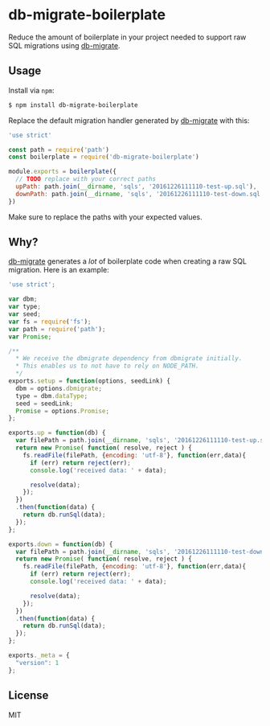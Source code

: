# db-migrate-boilerplate

Reduce the amount of boilerplate in your project needed to support raw SQL migrations using [db-migrate](https://github.com/db-migrate/node-db-migrate).

## Usage

Install via `npm`:

```bash
$ npm install db-migrate-boilerplate
```

Replace the default migration handler generated by [db-migrate](https://github.com/db-migrate/node-db-migrate) with this:

```javascript
'use strict'

const path = require('path')
const boilerplate = require('db-migrate-boilerplate')

module.exports = boilerplate({
  // TODO replace with your correct paths
  upPath: path.join(__dirname, 'sqls', '20161226111110-test-up.sql'),
  downPath: path.join(__dirname, 'sqls', '20161226111110-test-down.sql')
})
```

Make sure to replace the paths with your expected values.

## Why?

[db-migrate](https://github.com/db-migrate/node-db-migrate) generates a _lot_ of boilerplate code when creating a raw SQL migration. Here is an example:

```javascript
'use strict';

var dbm;
var type;
var seed;
var fs = require('fs');
var path = require('path');
var Promise;

/**
  * We receive the dbmigrate dependency from dbmigrate initially.
  * This enables us to not have to rely on NODE_PATH.
  */
exports.setup = function(options, seedLink) {
  dbm = options.dbmigrate;
  type = dbm.dataType;
  seed = seedLink;
  Promise = options.Promise;
};

exports.up = function(db) {
  var filePath = path.join(__dirname, 'sqls', '20161226111110-test-up.sql');
  return new Promise( function( resolve, reject ) {
    fs.readFile(filePath, {encoding: 'utf-8'}, function(err,data){
      if (err) return reject(err);
      console.log('received data: ' + data);

      resolve(data);
    });
  })
  .then(function(data) {
    return db.runSql(data);
  });
};

exports.down = function(db) {
  var filePath = path.join(__dirname, 'sqls', '20161226111110-test-down.sql');
  return new Promise( function( resolve, reject ) {
    fs.readFile(filePath, {encoding: 'utf-8'}, function(err,data){
      if (err) return reject(err);
      console.log('received data: ' + data);

      resolve(data);
    });
  })
  .then(function(data) {
    return db.runSql(data);
  });
};

exports._meta = {
  "version": 1
};
```

## License

MIT
